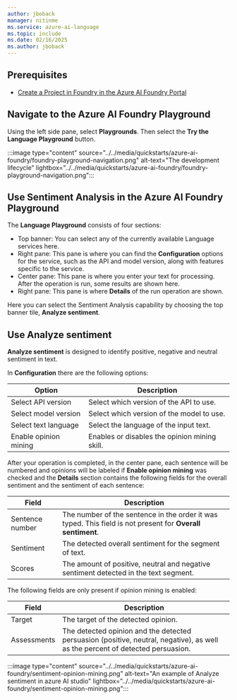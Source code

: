 ```yaml
---
author: jboback
manager: nitinme
ms.service: azure-ai-language
ms.topic: include
ms.date: 02/16/2025
ms.author: jboback
---
```


## Prerequisites

* [Create a Project in Foundry in the Azure AI Foundry Portal](../../../../../ai-studio/how-to/create-projects.md)

## Navigate to the Azure AI Foundry Playground

Using the left side pane, select **Playgrounds**. Then select the **Try the Language Playground** button.

:::image type="content" source="../../media/quickstarts/azure-ai-foundry/foundry-playground-navigation.png" alt-text="The development lifecycle" lightbox="../../media/quickstarts/azure-ai-foundry/foundry-playground-navigation.png":::

## Use Sentiment Analysis in the Azure AI Foundry Playground

The **Language Playground** consists of four sections:

* Top banner: You can select any of the currently available Language services here.
* Right pane: This pane is where you can find the **Configuration** options for the service, such as the API and model version, along with features specific to the service.
* Center pane: This pane is where you enter your text for processing. After the operation is run, some results are shown here.
* Right pane: This pane is where **Details** of the run operation are shown.

Here you can select the Sentiment Analysis capability by choosing the top banner tile, **Analyze sentiment**.

## Use Analyze sentiment

**Analyze sentiment** is designed to identify positive, negative and neutral sentiment in text.

In **Configuration** there are the following options:

|Option              |Description                              |
|--------------------|-----------------------------------------|
|Select API version  | Select which version of the API to use.    |
|Select model version| Select which version of the model to use.|
|Select text language| Select the language of the input text. |
|Enable opinion mining| Enables or disables the opinion mining skill.|

After your operation is completed, in the center pane, each sentence will be numbered and opinions will be labeled if **Enable opinion mining** was checked and the **Details** section contains the following fields for the overall sentiment and the sentiment of each sentence:

|Field | Description                |
|------|----------------------------|
|Sentence number|The number of the sentence in the order it was typed. This field is not present for **Overall sentiment**.|
|Sentiment| The detected overall sentiment for the segment of text.|
|Scores| The amount of positive, neutral and negative sentiment detected in the text segment.|

The following fields are only present if opinion mining is enabled:

|Field | Description                |
|------|----------------------------|
|Target|The target of the detected opinion.|
|Assessments| The detected opinion and the detected persuasion (positive, neutral, negative), as well as the percent of detected persuasion.|

:::image type="content" source="../../media/quickstarts/azure-ai-foundry/sentiment-opinion-mining.png" alt-text="An example of Analyze sentiment in azure AI studio" lightbox="../../media/quickstarts/azure-ai-foundry/sentiment-opinion-mining.png":::
